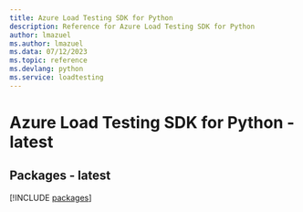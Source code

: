 ```yaml
---
title: Azure Load Testing SDK for Python
description: Reference for Azure Load Testing SDK for Python
author: lmazuel
ms.author: lmazuel
ms.data: 07/12/2023
ms.topic: reference
ms.devlang: python
ms.service: loadtesting
---
```

# Azure Load Testing SDK for Python - latest

## Packages - latest
[!INCLUDE [packages](load-testing-index.md)]